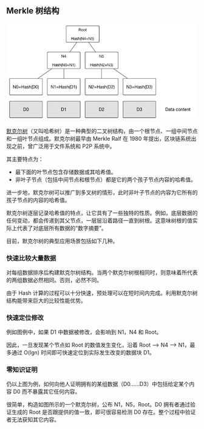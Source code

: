 ## Merkle 树结构

![Merkle 树示例](_images/Merkle_tree.png)


[默克尔树](https://en.wikipedia.org/wiki/Merkle_tree)（又叫哈希树）是一种典型的二叉树结构，由一个根节点、一组中间节点和一组叶节点组成。默克尔树最早由 Merkle Ralf 在 1980 年提出，区块链系统出现之前，曾广泛用于文件系统和 P2P 系统中。

其主要特点为：

* 最下面的叶节点包含存储数据或其哈希值。
* 非叶子节点（包括中间节点和根节点）都是它的两个孩子节点内容的哈希值。


进一步地，默克尔树可以推广到多叉树的情形，此时非叶子节点的内容为它所有的孩子节点的内容的哈希值。

默克尔树逐层记录哈希值的特点，让它具有了一些独特的性质。例如，底层数据的任何变动，都会传递到其父节点，一层层沿着路径一直到树根。这意味树根的值实际上代表了对底层所有数据的“数字摘要”。

目前，默克尔树的典型应用场景包括如下几种。

### 快速比较大量数据

对每组数据排序后构建默克尔树结构。当两个默克尔树根相同时，则意味着所代表的两组数据必然相同。否则，必然不同。

由于 Hash 计算的过程可以十分快速，预处理可以在短时间内完成。利用默克尔树结构能带来巨大的比较性能优势。

### 快速定位修改

例如图例中，如果 D1 中数据被修改，会影响到 N1，N4 和 Root。

因此，一旦发现某个节点如 Root 的数值发生变化，沿着 Root --> N4 --> N1，最多通过 O(lgn) 时间即可快速定位到实际发生改变的数据块 D1。

### 零知识证明

仍以上图为例，如何向他人证明拥有的某组数据（D0……D3）中包括给定某个内容 D0 而不暴露其它任何内容。

很简单，构造如图所示的一个默克尔树，公布 N1，N5，Root。D0 拥有者通过验证生成的 Root 是否跟提供的值一致，即可很容易检测 D0 存在。整个过程中验证者无法获知其它内容。
